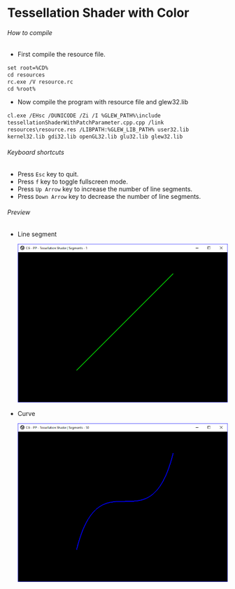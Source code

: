 # Tessellation Shader with Color

###### How to compile

-   First compile the resource file.

```
set root=%CD%
cd resources
rc.exe /V resource.rc
cd %root%
```

-   Now compile the program with resource file and glew32.lib

```
cl.exe /EHsc /DUNICODE /Zi /I %GLEW_PATH%\include tessellationShaderWithPatchParameter.cpp.cpp /link resources\resource.res /LIBPATH:%GLEW_LIB_PATH% user32.lib kernel32.lib gdi32.lib openGL32.lib glu32.lib glew32.lib
```

###### Keyboard shortcuts

-   Press `Esc` key to quit.
-   Press `f` key to toggle fullscreen mode.
-   Press `Up Arrow` key to increase the number of line segments.
-   Press `Down Arrow` key to decrease the number of line segments.

###### Preview

-   Line segment

    ![lineSegment][line-segment-image]

-   Curve

    ![curve][curve-image]

[//]: # "Image declaration"
[line-segment-image]: ./preview/lineSegment.png "Line Segment"
[curve-image]: ./preview/curve.png "Curve"
